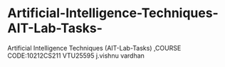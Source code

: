 # Artificial-Intelligence-Techniques-AIT-Lab-Tasks-
Artificial Intelligence Techniques (AIT-Lab-Tasks) ,COURSE CODE:10212CS211
VTU25595
j.vishnu vardhan 
